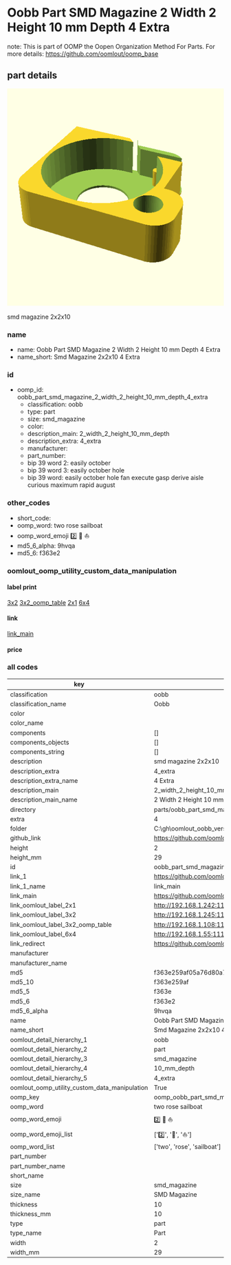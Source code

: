 # Oobb Part SMD Magazine 2 Width 2 Height 10 mm Depth 4 Extra  

note: This is part of OOMP the Oopen Organization Method For Parts. For more details: https://github.com/oomlout/oomp_base

##  part details
  

[![](3dpr.png)](3dpr.png)

smd magazine 2x2x10



### name
* name: Oobb Part SMD Magazine 2 Width 2 Height 10 mm Depth 4 Extra
* name_short: Smd Magazine 2x2x10 4 Extra
### id
* oomp_id: oobb_part_smd_magazine_2_width_2_height_10_mm_depth_4_extra
  * classification: oobb
  * type: part
  * size: smd_magazine
  * color: 
  * description_main: 2_width_2_height_10_mm_depth
  * description_extra: 4_extra
  * manufacturer: 
  * part_number: 
  * bip 39 word 2: easily october
  * bip 39 word 3: easily october hole
  * bip 39 word: easily october hole fan execute gasp derive aisle curious maximum rapid august

### other_codes
* short_code: 
* oomp_word: two rose sailboat
* oomp_word_emoji :two: :rose: :sailboat:
* md5_6_alpha: 9hvqa
* md5_6: f363e2






### oomlout_oomp_utility_custom_data_manipulation
#### label print
[3x2](http://192.168.1.245:1112/?label=oomp%209hvqa)
[3x2_oomp_table](http://192.168.1.108:1112/?label=oomp%209hvqa)
[2x1](http://192.168.1.242:1112/?label=oomp%209hvqa)
[6x4](http://192.168.1.55:1112/?label=oomp%209hvqa)    

#### link

[link_main](https://github.com/oomlout/oomlout_oobb_version_4_generated_parts/tree/main/navigation_oomp/oobb/part/smd_magazine/2_width_2_height_10_mm_depth/4_extra/part)                              

#### price







### all codes 
| key | value |  
| --- | --- |  
| classification | oobb |  
| classification_name | Oobb |  
| color |  |  
| color_name |  |  
| components | [] |  
| components_objects | [] |  
| components_string | [] |  
| description | smd magazine 2x2x10 |  
| description_extra | 4_extra |  
| description_extra_name | 4 Extra |  
| description_main | 2_width_2_height_10_mm_depth |  
| description_main_name | 2 Width 2 Height 10 mm Depth |  
| directory | parts/oobb_part_smd_magazine_2_width_2_height_10_mm_depth_4_extra |  
| extra | 4 |  
| folder | C:\gh\oomlout_oobb_version_4_generated_parts\parts\oobb_part_smd_magazine_2_width_2_height_10_mm_depth_4_extra |  
| github_link | https://github.com/oomlout/oomlout_oomp_part_src/tree/main/parts/oobb_part_smd_magazine_2_width_2_height_10_mm_depth_4_extra |  
| height | 2 |  
| height_mm | 29 |  
| id | oobb_part_smd_magazine_2_width_2_height_10_mm_depth_4_extra |  
| link_1 | https://github.com/oomlout/oomlout_oobb_version_4_generated_parts/tree/main/navigation_oomp/oobb/part/smd_magazine/2_width_2_height_10_mm_depth/4_extra/part |  
| link_1_name | link_main |  
| link_main | https://github.com/oomlout/oomlout_oobb_version_4_generated_parts/tree/main/navigation_oomp/oobb/part/smd_magazine/2_width_2_height_10_mm_depth/4_extra/part |  
| link_oomlout_label_2x1 | http://192.168.1.242:1112/?label=oomp%209hvqa |  
| link_oomlout_label_3x2 | http://192.168.1.245:1112/?label=oomp%209hvqa |  
| link_oomlout_label_3x2_oomp_table | http://192.168.1.108:1112/?label=oomp%209hvqa |  
| link_oomlout_label_6x4 | http://192.168.1.55:1112/?label=oomp%209hvqa |  
| link_redirect | https://github.com/oomlout/oomlout_oobb_version_4_generated_parts/tree/main/parts/oobb_smd_magazine_02_02_10_nm_8_mm_tape_width_4_mm_tape_thickness_ex_4 |  
| manufacturer |  |  
| manufacturer_name |  |  
| md5 | f363e259af05a76d80a7952cd966422c |  
| md5_10 | f363e259af |  
| md5_5 | f363e |  
| md5_6 | f363e2 |  
| md5_6_alpha | 9hvqa |  
| name | Oobb Part SMD Magazine 2 Width 2 Height 10 mm Depth 4 Extra |  
| name_short | Smd Magazine 2x2x10 4 Extra |  
| oomlout_detail_hierarchy_1 | oobb |  
| oomlout_detail_hierarchy_2 | part |  
| oomlout_detail_hierarchy_3 | smd_magazine |  
| oomlout_detail_hierarchy_4 | 10_mm_depth |  
| oomlout_detail_hierarchy_5 | 4_extra |  
| oomlout_oomp_utility_custom_data_manipulation | True |  
| oomp_key | oomp_oobb_part_smd_magazine_2_width_2_height_10_mm_depth_4_extra |  
| oomp_word | two rose sailboat |  
| oomp_word_emoji | :two: :rose: :sailboat: |  
| oomp_word_emoji_list | [':two:', ':rose:', ':sailboat:'] |  
| oomp_word_list | ['two', 'rose', 'sailboat'] |  
| part_number |  |  
| part_number_name |  |  
| short_name |  |  
| size | smd_magazine |  
| size_name | SMD Magazine |  
| thickness | 10 |  
| thickness_mm | 10 |  
| type | part |  
| type_name | Part |  
| width | 2 |  
| width_mm | 29 |  
